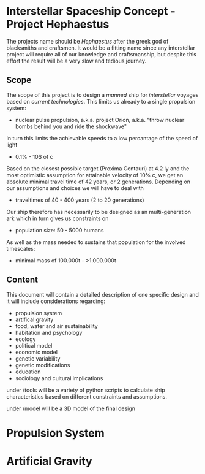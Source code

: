 Interstellar Spaceship Concept - Project Hephaestus
===================================================

The projects name should be *Hephaestus* after the greek god of blacksmiths and craftsmen. It would be a fitting name since any interstellar project will require all of our knowledge and craftsmanship, but despite this effort the result will be a very slow and tedious journey. 

Scope
-----

The scope of this project is to design a *manned* ship for *interstellar* voyages based on *current technologies*.
This limits us already to a single propulsion system:
- nuclear pulse propulsion, a.k.a. project Orion, a.k.a. "throw nuclear bombs behind you and ride the shockwave"
  
In turn this limits the achievable speeds to a low percantage of the speed of light
- 0.1% - 10$ of c
  
Based on the closest possible target (Proxima Centauri) at 4.2 ly and the most optimistic assumption for attainable velocity of 10% c, we get an absolute minimal travel time of 42 years, or 2 generations. Depending on our assumptions and choices we will have to deal with
- traveltimes of 40 - 400 years  (2 to 20 generations)
  
Our ship therefore has necessarily to be designed as an multi-generation ark which in turn gives us constraints on
- population size: 50 - 5000 humans
  
As well as the mass needed to sustains that population for the involved timescales:
- minimal mass of 100.000t - >1.000.000t


 Content
 -------


This document will contain a detailed description of one specific design and it will include considerations regarding:
- propulsion system
- artifical gravity
- food, water and air sustainability
- habitation and psychology
- ecology
- political model
- economic model
- genetic variability
- genetic modifications
- education
- sociology and cultural implications

under /tools will be a variety of python scripts to calculate ship characteristics based on different constraints and assumptions.

under /model will be a 3D model of the final design

Propulsion System
=================



Artificial Gravity
==================

